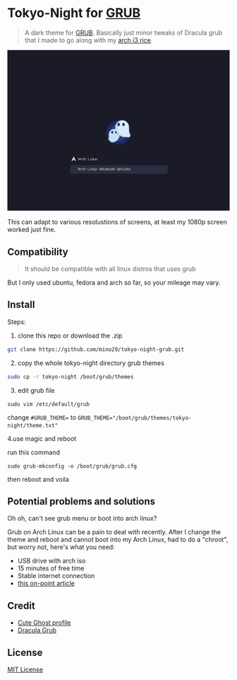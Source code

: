 # Tokyo-Night for [GRUB](https://gnu.org/software/grub/)

> A dark theme for [GRUB](https://gnu.org/software/grub/).
Basically just minor tweaks of Dracula grub that I made to go along with my
[arch i3 rice](https://github.com/mino29/arch-i3).

![Screenshot](./screenshot.png)

This can adapt to various resolustions of screens, at least my 1080p screen
worked just fine.

## Compatibility
> It should be compatible with all linux distros that uses grub

But I only used ubuntu, fedora and arch  so far, so your mileage may vary.

## Install

Steps:

1. clone this repo or download the .zip

```bash
git clone https://github.com/mino29/tokyo-night-grub.git
```

2. copy the whole tokyo-night directory grub themes

```bash
sudo cp -r tokyo-night /boot/grub/themes
```

3. edit grub file

```
sudo vim /etc/default/grub
```
change `#GRUB_THEME=` to
`GRUB_THEME="/boot/grub/themes/tokyo-night/theme.txt"`

4.use magic and reboot

run this command
```
sudo grub-mkconfig -o /boot/grub/grub.cfg
```
then reboot and voila

## Potential problems and solutions

Oh oh, can't see grub menu or boot into arch linux?

Grub on Arch Linux can be a pain to deal with recently.
After I change the theme and reboot and cannot boot into my Arch Linux, had to
do a "chroot", but worry not, here's what you need:

- USB drive with arch iso
- 15 minutes of free time
- Stable internet connection
- [this on-point article](https://www.jeremymorgan.com/tutorials/linux/how-to-reinstall-boot-loader-arch-linux/)


## Credit

- [Cute Ghost profile](https://www.flaticon.com/free-icon/ghost_1150381?term=ghost&page=1&position=52&page=1&position=52&related_id=1150381&origin=style)
- [Dracula Grub](https://draculatheme.com/grub)

## License

[MIT License](./LICENSE)
